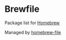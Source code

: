 Brewfile
========

Package list for [Homebrew](http://brew.sh/)

Managed by [homebrew-file](https://github.com/rcmdnk/homebrew-file)
